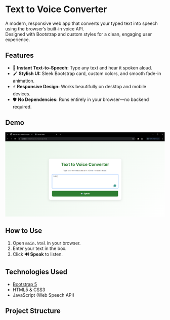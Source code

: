 # Text to Voice Converter

A modern, responsive web app that converts your typed text into speech using the browser’s built-in voice API.  
Designed with Bootstrap and custom styles for a clean, engaging user experience.

## Features

- 🎤 **Instant Text-to-Speech:** Type any text and hear it spoken aloud.
- 🖌️ **Stylish UI:** Sleek Bootstrap card, custom colors, and smooth fade-in animation.
- ⚡ **Responsive Design:** Works beautifully on desktop and mobile devices.
- 🛡️ **No Dependencies:** Runs entirely in your browser—no backend required.

## Demo

![Screenshot](https://github.com/Gokul-S-dev/Voice-to-Text/blob/main/Screenshot%202025-08-28%20141215.png)

## How to Use

1. Open `main.html` in your browser.
2. Enter your text in the box.
3. Click **🔊 Speak** to listen.

## Technologies Used

- [Bootstrap 5](https://getbootstrap.com/)
- HTML5 & CSS3
- JavaScript (Web Speech API)

## Project Structure
